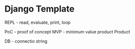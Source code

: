 # Django Template

REPL - read, evaluate, print, loop

PoC - proof of concept
MVP - minimum value product
Product

DB - connectio string